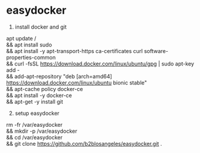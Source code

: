 # easydocker

1. install docker and git

apt update /\
&&  apt install sudo \
&& apt install -y apt-transport-https ca-certificates curl software-properties-common \
&& curl -fsSL https://download.docker.com/linux/ubuntu/gpg | sudo apt-key add - \
&& add-apt-repository "deb [arch=amd64] https://download.docker.com/linux/ubuntu bionic stable" \
&& apt-cache policy docker-ce \
&& apt install -y docker-ce \
&& apt-get -y install git

2. setup easydocker

rm -fr /var/easydocker \
&&  mkdir -p /var/easydocker \
&&  cd /var/easydocker \
&& git clone https://github.com/b2blosangeles/easydocker.git .
